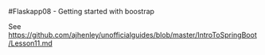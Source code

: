 #Flaskapp08 - Getting started with boostrap

See https://github.com/ajhenley/unofficialguides/blob/master/IntroToSpringBoot/Lesson11.md
